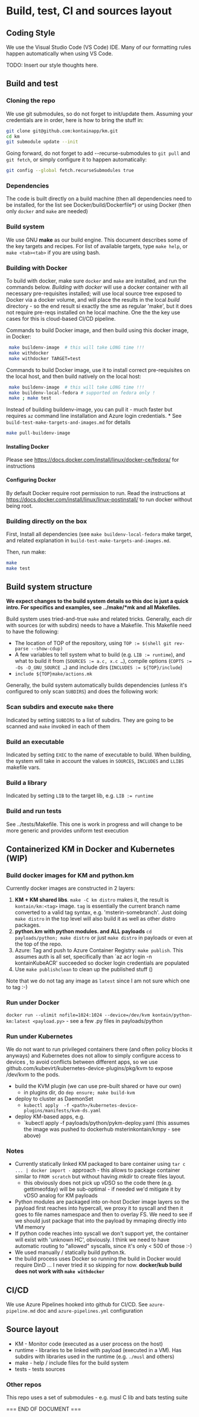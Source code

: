 # Build, test, CI and sources layout

## Coding Style

We use the Visual Studio Code (VS Code) IDE.
Many of our formatting rules happen automatically when using VS Code.

TODO: Insert our style thoughts here.

## Build and test

### Cloning the repo

We use git submodules, so do not forget to init/update them. Assuming your credentials are in order, here is how to bring the stuff in:

```sh
git clone git@github.com:kontainapp/km.git
cd km
git submodule update --init
```

Going forward, do not forget to add --recurse-submodules to `git pull` and `git fetch`, or simply configure it to happen automatically:

```sh
git config --global fetch.recurseSubmodules true
```

### Dependencies

The  code is built directly on a build machine (then all dependencies need to be installed, for the list see Docker/build/Dockerfile*) or using Docker (then only `docker` and `make` are needed)

### Build system

We use GNU **make** as our build engine. This document describes some of the key targets and recipes. For list of available targets, type `make help`, or `make <tab><tab>` if you are using bash.

### Building with Docker

To build with docker, make sure `docker` and  `make` are installed, and run the commands below. *Building with docker* will use a docker container with all necessary pre-requisites installed; will use local source tree exposed to Docker via a docker volume, and will place the results in the local *build* directory - so the end result si exactly the sme as regular 'make', but it does not require pre-reqs installed on he local machine. One the the key use cases for this is cloud-based CI/CD pipeline.

Commands to build Docker image, and then build using this docker image, in Docker:

```sh
 make buildenv-image  # this will take LONG time !!!
 make withdocker
 make withdocker TARGET=test
```

Commands to build Docker image, use it to  install correct pre-requisites on the local host, and then build natively on the local host:

```sh
 make buildenv-image  # this will take LONG time !!!
 make buildenv-local-fedora # supported on fedora only !
 make ; make test
 ```

Instead of building buildenv-image, you can pull it - much faster but requires `az` command line installation and Azure login credentials. * See `build-test-make-targets-and-images.md` for details

```sh
make pull-buildenv-image
```

#### Installing Docker

Please see https://docs.docker.com/install/linux/docker-ce/fedora/ for instructions

#### Configuring Docker

By default Docker require root permission to run. Read the instructions at https://docs.docker.com/install/linux/linux-postinstall/ to run docker without being root.

### Building directly on the box

First, Install all dependencies (see `make buildenv-local-fedora` make target, and related explanation in `build-test-make-targets-and-images.md`.

Then, run make:

```sh
make
make test
```

## Build system structure

**We expect changes to the build system details so this doc is just a quick intro. For specifics and examples, see ../make/\*mk and all Makefiles.**

Build system uses tried-and-true `make` and related tricks. Generally, each dir with sources (or with subdirs) needs to have a Makefile. This Makefile need to have the following:

* The location of TOP of the repository, using  `TOP := $(shell git rev-parse --show-cdup)`
* A few variables to tell system what to build (e.g. `LIB := runtime`), and what to build it from (`SOURCES := a.c, x.c …`), compile options (`COPTS := -Os -D_GNU_SOURCE …`) and include dirs (`INCLUDES := ${TOP}/include`)
* `include ${TOP}make/actions.mk`

Generally, the build system automatically builds dependencies (unless it's configured to only scan `SUBDIRS`) and does the following work:

### Scan subdirs and execute `make` there

Indicated by setting `SUBDIRS` to a list of subdirs. They are going to be scanned and `make` invoked in each of them

### Build an executable

Indicated by setting `EXEC` to the name of executable to build. When building, the system will take in account the values in `SOURCES`, `INCLUDES` and `LLIBS` makefile vars.

### Build a library

Indicated by setting `LIB` to the target lib, e.g. `LIB := runtime`

### Build and run tests

See ../tests/Makefile. This one is work in progress and will change to be more generic and provides uniform test execution

## Containerized KM in Docker and Kubernetes (WIP)

### Build docker images for KM and python.km

Currently docker images are constructed in 2 layers:

 1. **KM + KM shared libs**. `make -C km distro` makes it, the result is `kontain/km:<tag>` image. `tag` is essentially the current branch name converted to a valid tag syntax, e.g. 'msterin-somebranch'. Just doing `make distro` in the top level will also build it as well as other distro packages.
 1. **python.km with python modules. and ALL payloads** `cd payloads/python; make distro` or just `make distro` in payloads or even at the top of the repo.
 1. Azure: Tag and push to Azure Container Registry: `make publish`. This assumes auth is all set, specifically than `az acr login -n kontainKubeACR' succeeded so docker login credentials are populated
 1. Use `make publishclean` to clean up the published stuff ()

Note that we do not tag any image as `latest` since I am not sure which one to tag :-)

### Run under Docker

`docker run --ulimit nofile=1024:1024 --device=/dev/kvm kontain/python-km:latest <payload.py>` - see a few .py files in payloads/python

### Run under Kubernetes

We do not want to run privileged containers there (and often policy blocks it anyways) and Kubernetes does not allow to simply configure access to devices , to avoid conflicts between different apps, so we use github.com/kubevirt/kubernetes-device-plugins/pkg/kvm to expose /dev/kvm to the pods.

* build the KVM plugin (we can use pre-built shared or have our own)
  * in plugins dir, do `dep ensure; make build-kvm`
* deploy to cluster as DaemonSet
  * `kubectl apply  -f <path>/kubernetes-device-plugins/manifests/kvm-ds.yaml`
* deploy KM-based apps, e.g.
  * `kubectl apply -f payloads/python/pykm-deploy.yaml (this assumes the image was pushed to dockerhub msterinkontain/kmpy - see above)

### Notes

* Currently statically linked KM  packaged to bare container using `tar c ... | docker import -`  approach - this allows to package container similar to `FROM scratch` but without having *mkdir* to create files layout.
  * this obviously does not pick up vDSO so the code there (e.g. gettimeofday) will be sub-optimal - if needed we'd mitigate it by vDSO analog for KM payloads
* Python modules are packaged into on-host Docker image layers so the payload first reaches into hypercall, we proxy it to syscall and then it goes to file names namespace and then to overlay FS. We need to see if we should just package that into the payload by mmaping directly into VM memory
* If python code reaches into  syscall we don't support yet, the container will exist with 'unknown HC', obviously. I think we need to have automatic routing to "allowed" syscalls, since it's only < 500 of those :-)
* We used manually / statically build python.tk.
* the build process uses Docker so running the build in Docker would require DinD ... I never tried it so skipping for now. **docker/kub build does not work with `make withdocker`**

## CI/CD

We use Azure Pipelines hooked into github for CI/CD. See `azure-pipeline.md` doc and `azure-pipelines.yml` configuration

## Source layout

* KM - Monitor code (executed as a user process on the host)
* runtime - libraries to be linked with payload (executed in a VM). Has subdirs with libraries used in the runtime (e.g. `./musl` and others)
* make - help / include files for the build system
* tests - tests sources

### Other repos

This repo uses a set of submodules - e.g. musl C lib and bats testing suite

=== END OF DOCUMENT ===
